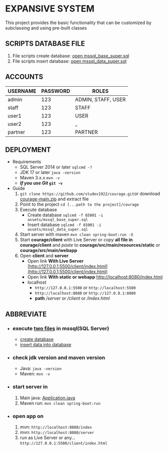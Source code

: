 # EXPANSIVE SYSTEM
This project provides the basic functionality that can be customized by subclassing and using pre-built classes

## SCRIPTS DATABASE FILE
1. File scripts create database: [open mssql_base_super.sql](assets/mssql_base_super.sql)<br>
2. File scripts insert database: [open mssql_data_super.sql](assets/mssql_data_super.sql)

## ACCOUNTS
<table>
    <thead>
        <tr>
            <th>USERNAME</th>
            <th>PASSWORD</th>
            <th>ROLES</th>
        </tr>
    </thead>
    <tbody>
        <tr>
            <td>admin</td>
            <td>123</td>
            <td>ADMIN, STAFF, USER</td>
        </tr>
        <tr>
            <td>staff</td>
            <td>123</td>
            <td>STAFF</td>
        </tr>
        <tr>
            <td>user1</td>
            <td>123</td>
            <td>USER</td>
        </tr>
        <tr>
            <td>user2</td>
            <td>123</td>
            <td>_</td>
        </tr>
        <tr>
            <td>partner</td>
            <td>123</td>
            <td>PARTNER</td>
        </tr>
    </tbody>
</table>

## DEPLOYMENT
- Requirements
   - SQL Server 2014 or later `sqlcmd -?`
   - JDK 17 or later `java -version`
   - Maven 3.x.x `mvn -v`
   - **_If you use Git_ `git -v`**
- Guide
   1. `git clone https://github.com/studev1922/courage.git`or download [courage-main.zip](https://github.com/studev1922/courage/archive/refs/heads/main.zip) and extract file
   2. Point to the project `cd [...path to the project]/courage`
   3. Execute database
      - Create database `sqlcmd -f 65001 -i assets/mssql_base_super.sql`
      - Insert database `sqlcmd -f 65001 -i assets/mssql_data_super.sql`
   4. Start server with maven `mvn clean spring-boot:run -X`
   5. Start **courage/client** with Live Server or _copy_ **all file in courage/client** and _paste_ to **courage/src/main/resources/static** or **courage/src/main/webapp**
   6. Open **client** and **server**
      - Open link **With Live Server** [http://127.0.0.1:5500/client/index.html](http://127.0.0.1:5500/client/index.html)
      - Open link **With static or webapp** [http://localhost:8080/index.html](http://localhost:8080/index.html)
      - localhost
        - `http://127.0.0.1:5500` or `http://localhost:5500`
        - `http://localhost:8080` or `http://127.0.0.1:8080`
        - **path** _/server_ or _/client_ or _/index.html_
## ABBREVIATE
<ul>
   <li>
      <h3>execute <a href="assets">two files</a> in mssql(SQL Server)</h3>
      <ul>
         <li><a href="assets/mssql_base_super.sql">create database</a></li>
         <li><a href="assets/mssql_data_super.sql">insert data into database</a></li>
      </ul>
   </li>
   <li>
      <h3>check jdk version and maven version</h3>
      <ul>
         <li>Java: <code>java -version</code></li>
         <li>Maven: <code>mvn -v</code></li>
      </ul>      
   </li>
   <li>
      <h3>start server in</h3>
      <ol>
         <li>Main java: <a href="src/main/java/courage/Application.java#L9">Application.java</a></li>
         <li>Maven run: <code>mvn clean spring-boot:run</code></li>
      </ol>
   </li>
   <li>
      <h3>open app on</h3>
      <ol>
         <li>mvn: <code>http://localhost:8080/index</code></li>
         <li>mvn: <code>http://localhost:8080/server</code></li>
         <li>run as Live Server or any... <code>http://127.0.0.1:5500/client/index.html</code></li>
      </ol>
   </li>
</ul>
